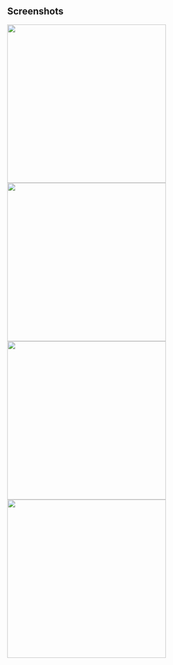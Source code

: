 ## Screenshots

<img src="https://user-images.githubusercontent.com/48564463/120074774-14c87c00-c0bc-11eb-8c77-eb75ee513a23.jpg" width="365" >
<img src="https://user-images.githubusercontent.com/48564463/120075191-e77ccd80-c0bd-11eb-8f1c-e9cb46e20e95.jpg" width="365" >
<img src="https://user-images.githubusercontent.com/48564463/120074782-1eea7a80-c0bc-11eb-970e-b7b4b25d023a.jpg" width="365" >
<img src="https://user-images.githubusercontent.com/48564463/120074783-1f831100-c0bc-11eb-9488-fa821a7d48db.jpg" width="365" >
